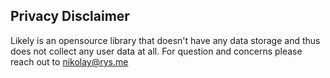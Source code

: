 ## Privacy Disclaimer
Likely is an opensource library that doesn't have any data storage and thus does not collect any user data at all.
For question and concerns please reach out to nikolay@rys.me
